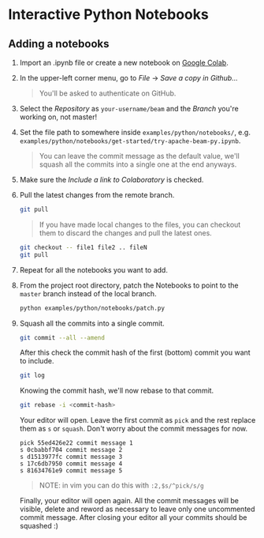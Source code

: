 <!--
    Licensed to the Apache Software Foundation (ASF) under one
    or more contributor license agreements.  See the NOTICE file
    distributed with this work for additional information
    regarding copyright ownership.  The ASF licenses this file
    to you under the Apache License, Version 2.0 (the
    "License"); you may not use this file except in compliance
    with the License.  You may obtain a copy of the License at

      http://www.apache.org/licenses/LICENSE-2.0

    Unless required by applicable law or agreed to in writing,
    software distributed under the License is distributed on an
    "AS IS" BASIS, WITHOUT WARRANTIES OR CONDITIONS OF ANY
    KIND, either express or implied.  See the License for the
    specific language governing permissions and limitations
    under the License.
-->

# Interactive Python Notebooks

## Adding a notebooks
1.  Import an .ipynb file or create a new notebook on [Google Colab](https://colab.research.google.com).
1.  In the upper-left corner menu, go to *File* -> *Save a copy in Github...*
    > You'll be asked to authenticate on GitHub.
1.  Select the *Repository* as `your-username/beam` and the *Branch* you're working on, not master!
1.  Set the file path to somewhere inside `examples/python/notebooks/`, e.g. `examples/python/notebooks/get-started/try-apache-beam-py.ipynb`.
    > You can leave the commit message as the default value, we'll squash all the commits into a single one at the end anyways.
1.  Make sure the *Include a link to Colaboratory* is checked.
1.  Pull the latest changes from the remote branch.
    ```sh
    git pull
    ```
    > If you have made local changes to the files, you can checkout them to discard the changes and pull the latest ones.
    ```sh
    git checkout -- file1 file2 .. fileN
    git pull
    ```
1.  Repeat for all the notebooks you want to add.
1.  From the project root directory, patch the Notebooks to point to the `master` branch instead of the local branch.
    ```sh
    python examples/python/notebooks/patch.py
    ```
1.  Squash all the commits into a single commit.
    ```sh
    git commit --all --amend
    ```
    After this check the commit hash of the first (bottom) commit you want to include.
    ```sh
    git log
    ```
    Knowing the commit hash, we'll now rebase to that commit.
    ```sh
    git rebase -i <commit-hash>
    ```
    Your editor will open. Leave the first commit as `pick` and the rest replace them as `s` or `squash`. Don't worry about the commit messages for now.
    ```
    pick 55ed426e22 commit message 1
    s 0cbabbf704 commit message 2
    s d1513977fc commit message 3
    s 17c6db7950 commit message 4
    s 81634761e9 commit message 5
    ```
    > NOTE: in vim you can do this with `:2,$s/^pick/s/g`

    Finally, your editor will open again. All the commit messages will be visible, delete and reword as necessary to leave only one uncommented commit message. After closing your editor all your commits should be squashed :)